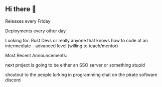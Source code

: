 ## Hi there 👋

Releases every Friday

Deployments every other day 

Looking for: Rust Devs or really anyone that knows how to code at an intermediate - advanced level (willing to teach/mentor)

Most Recent Announcements:

next project is going to be either an SSO server or something stupid

shoutout to the people lurking in programming chat on the pirate software discord
